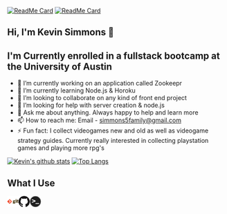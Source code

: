 <!-- 
[![Header](https://raw.githubusercontent.com/MartinHeinz/<OWNER>/<OWNER>/readme_header.png "Header")](https://some-url.dev/)
-->
[![ReadMe Card](https://github-readme-stats.vercel.app/api/pin/?username=climbingryan&repo=Read-Me-Challenge)](https://github.com/climbingryan/Read-Me-Challenge)
[![ReadMe Card](https://github-readme-stats.vercel.app/api/pin/?username=climbingryan&repo=password-Generator-Challenge)](https://github.com/climbingryan/password-Generator-Challenge)

## Hi, I'm Kevin Simmons 👋

## I'm Currently enrolled in a fullstack bootcamp at the University of Austin 


- 🔭 I’m currently working on an application called Zookeepr
- 🌱 I’m currently learning Node.js & Horoku
- 👯 I’m looking to collaborate on any kind of front end project
- 🤔 I’m looking for help with server creation & node.js
- 💬 Ask me about anything. Always happy to help and learn more
- 📫 How to reach me: Email - simmons5family@gmail.com
- ⚡ Fun fact: I collect videogames new and old as well as videogame strategy guides. Currently really interested in collecting playstation games and playing more rpg's

[![Kevin's github stats](https://github-readme-stats.vercel.app/api?username=climbingryan&theme=onedark&show_icons=true)](https://github.com/climbingryan/github-readme-stats)
[![Top Langs](https://github-readme-stats.vercel.app/api/top-langs/?username=climbingryan&theme=onedark)](https://github.com/climbingryan/github-readme-stats)

## What I Use

<img align="left" alt="Git" width="26px" src="https://raw.githubusercontent.com/github/explore/80688e429a7d4ef2fca1e82350fe8e3517d3494d/topics/git/git.png" />
<img align="left" alt="GitHub" width="26px" src="https://raw.githubusercontent.com/github/explore/78df643247d429f6cc873026c0622819ad797942/topics/github/github.png" />
<img align="left" alt="Terminal" width="26px" src="https://raw.githubusercontent.com/github/explore/80688e429a7d4ef2fca1e82350fe8e3517d3494d/topics/terminal/terminal.png" />
